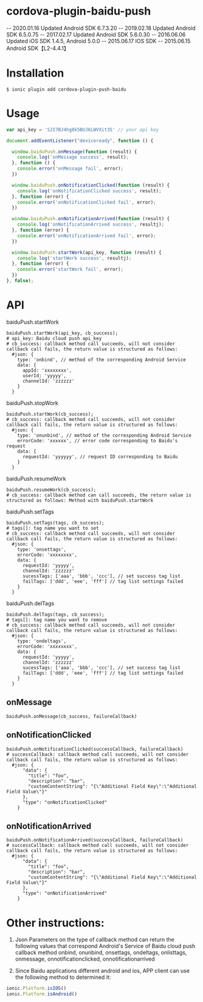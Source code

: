 # cordova-plugin-baidu-push

-- 2020.01.16 Updated Android SDK 6.7.3.20
-- 2019.02.18 Updated Android SDK 6.5.0.75
-- 2017.02.17 Updated Android SDK 5.6.0.30
-- 2016.06.06 Updated iOS SDK 1.4.5, Android 5.0.0
-- 2015.06.17 IOS SDK
-- 2015.06.15 Android SDK【L2-4.4.1】

# Installation

	$ ionic plugin add cordova-plugin-push-baidu

# Usage

```js
var api_key = 'SJI7BJ4hg8k5BUJ6LWVXit35' // your api key

document.addEventListener("deviceready", function () {

  window.baiduPush.onMessage(function (result) {
    console.log('onMessage success', result);
  }, function () {
    console.error('onMessage fail', error);
  })

  window.baiduPush.onNotificationClicked(function (result) {
    console.log('onNotificationClicked success', result);
  }, function (error) {
    console.error('onNotificationClicked fail', error);
  })

  window.baiduPush.onNotificationArrived(function (result) {
    console.log('onNotificationArrived success', resultj);
  }, function (error) {
    console.error('onNotificationArrived fail', error);
  })

  window.baiduPush.startWork(api_key, function (result) {
    console.log('startWork success', resultj);
  }, function (error) {
    console.error('startWork fail', error);
  })
}, false);
```

# API

baiduPush.startWork

	baiduPush.startWork(api_key, cb_success);
	# api_key: Baidu cloud push api_key
	# cb_success: callback method call succeeds, will not consider callback call fails, the return value is structured as follows:
	  #json: {
	    type: 'onbind', // method of the corresponding Android Service
	    data: {
	      appId: 'xxxxxxxx',
	      userId: 'yyyyy',
	      channelId: 'zzzzzz'
	    }
	  }

baiduPush.stopWork

	baiduPush.startWork(cb_success);
	# cb_success: callback method call succeeds, will not consider callback call fails, the return value is structured as follows:
	  #json: {
	    type: 'onunbind', // method of the corresponding Android Service
	    errorCode: 'xxxxxx', // error code corresponding to Baidu's request
	    data: {
	      requestId: 'yyyyyy', // request ID corresponding to Baidu
	    }
	  }

baiduPush.resumeWork

	baiduPush.resumeWork(cb_success);
	# cb_success: callback method can call succeeds, the return value is structured as follows: Method with baiduPush.startWork

baiduPush.setTags

	baiduPush.setTags(tags, cb_success);
	# tags[]: tag name you want to set
	# cb_success: callback method call succeeds, will not consider callback call fails, the return value is structured as follows:
	  #json: {
	    type: 'onsettags',
	    errorCode: 'xxxxxxxx',
	    data: {
	      requestId: 'yyyyy',
	      channelId: 'zzzzzz'
	      sucessTags: ['aaa', 'bbb', 'ccc'], // set success tag list
	      failTags: ['ddd', 'eee', 'fff'] // tag list settings failed
	    }
	  }

baiduPush.delTags

	baiduPush.delTags(tags, cb_success);
	# tags[]: tag name you want to remove
	# cb_success: callback method call succeeds, will not consider callback call fails, the return value is structured as follows:
	  #json: {
	    type: 'ondeltags',
	    errorCode: 'xxxxxxxx',
	    data: {
	      requestId: 'yyyyy',
	      channelId: 'zzzzzz'
	      sucessTags: ['aaa', 'bbb', 'ccc'], // set success tag list
	      failTags: ['ddd', 'eee', 'fff'] // tag list settings failed
	    }
	  }

## onMessage

	baiduPush.onMessage(cb_success, failureCallback)

## onNotificationClicked

	baiduPush.onNotificationClicked(successCallback, failureCallback)
	# successCallback: callback method call succeeds, will not consider callback call fails, the return value is structured as follows:
	  #json: {
		  "data": {
		    "title": "foo",
		    "description": "bar",
		    "customContentString": "{\"Additional Field Key\":\"Additional Field Value\"}"
		  },
		  "type": "onNotificationClicked"
		}

## onNotificationArrived

	baiduPush.onNotificationArrived(successCallback, failureCallback)
	# successCallback: callback method call succeeds, will not consider callback call fails, the return value is structured as follows:
	  #json: {
		  "data": {
		    "title": "foo",
		    "description": "bar",
		    "customContentString": "{\"Additional Field Key\":\"Additional Field Value\"}"
		  },
		  "type": "onNotificationArrived"
		}

# Other instructions:

1. Json Parameters on the type of callback method can return the following values ​​that correspond Android's Service of Baidu cloud push callback method onbind, onunbind, onsettags, ondeltags, onlisttags, onmessage, onnotificationclicked, onnotificationarrived

2. Since Baidu applications different android and ios, APP client can use the following method to determined it:

```js
ionic.Platform.isIOS()
ionic.Platform.isAndroid()
```

